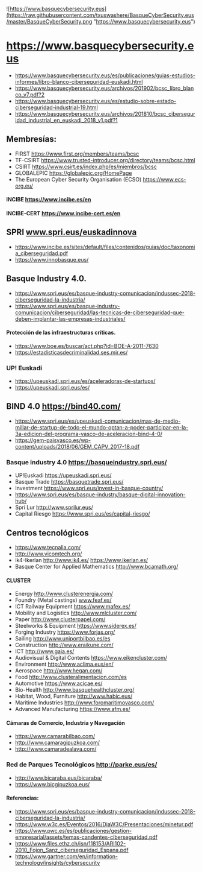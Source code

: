 ![https://www.basquecybersecurity.eus](https://raw.githubusercontent.com/txuswashere/BasqueCyberSecurity.eus/master/BasqueCyberSecurity.png "https://www.basquecybersecurity.eus")

# https://www.basquecybersecurity.eus

* https://www.basquecybersecurity.eus/es/publicaciones/guias-estudios-informes/libro-blanco-ciberseguridad-euskadi.html 
* https://www.basquecybersecurity.eus/archivos/201902/bcsc_libro_blanco_v7.pdf?2 
* https://www.basquecybersecurity.eus/es/estudio-sobre-estado-ciberseguridad-industrial-19.html 
* https://www.basquecybersecurity.eus/archivos/201810/bcsc_ciberseguridad_industrial_en_euskadi_2018_v1.pdf?1 

## Membresías:
* FIRST https://www.first.org/members/teams/bcsc 
* TF-CSIRT https://www.trusted-introducer.org/directory/teams/bcsc.html 
* CSIRT https://www.csirt.es/index.php/es/miembros/bcsc 
* GLOBALEPIC https://globalepic.org/HomePage 
* The European Cyber Security Organisation (ECSO) https://www.ecs-org.eu/ 

#### INCIBE https://www.incibe.es/en 
#### INCIBE-CERT https://www.incibe-cert.es/en 

## SPRI www.spri.eus/euskadinnova 
* https://www.incibe.es/sites/default/files/contenidos/guias/doc/taxonomia_ciberseguridad.pdf 
* https://www.innobasque.eus/

## Basque Industry 4.0. 
* https://www.spri.eus/es/basque-industry-comunicacion/indussec-2018-ciberseguridad-la-industria/ 
* https://www.spri.eus/es/basque-industry-comunicacion/ciberseguridad/las-tecnicas-de-ciberseguridad-que-deben-implantar-las-empresas-industriales/

#### Protección de las infraestructuras críticas. 
* https://www.boe.es/buscar/act.php?id=BOE-A-2011-7630 
* https://estadisticasdecriminalidad.ses.mir.es/ 

### UP! Euskadi 
* https://upeuskadi.spri.eus/es/aceleradoras-de-startups/ 
* https://upeuskadi.spri.eus/es/ 

## BIND 4.0 https://bind40.com/ 
* https://www.spri.eus/es/upeuskadi-comunicacion/mas-de-medio-millar-de-startup-de-todo-el-mundo-optan-a-poder-participar-en-la-3a-edicion-del-programa-vasco-de-aceleracion-bind-4-0/ 
* https://gem-paisvasco.es/wp-content/uploads/2018/06/GEM_CAPV_2017-18.pdf 

### Basque industry 4.0 https://basqueindustry.spri.eus/
* UP!Euskadi https://upeuskadi.spri.eus/ 
* Basque Trade https://basquetrade.spri.eus/
* Investment https://www.spri.eus/invest-in-basque-country/ 
* https://www.spri.eus/es/basque-industry/basque-digital-innovation-hub/ 
* Spri Lur http://www.sprilur.eus/
* Capital Riesgo https://www.spri.eus/es/capital-riesgo/ 


## Centros tecnológicos
* https://www.tecnalia.com/
* http://www.vicomtech.org/
* Ik4-Ikerlan http://www.ik4.es/ https://www.ikerlan.es/
* Basque Center for Applied Mathematics http://www.bcamath.org/

#### CLUSTER
* Energy http://www.clusterenergia.com/ 
* Foundry (Metal castings) www.feaf.es/ 
* ICT Railway Equipment https://www.mafex.es/ 
* Mobility and Logistics http://www.mlcluster.com/ 
* Paper http://www.clusterpapel.com/ 
* Steelworks & Equipment https://www.siderex.es/ 
* Forging Industry https://www.forjas.org/ 
* Sailing http://www.uniportbilbao.es/es 
* Construction http://www.eraikune.com/ 
* ICT http://www.gaia.es/ 
* Audiovisual & Digital Contents https://www.eikencluster.com/ 
* Environment http://www.aclima.eus/en/
* Aerospace http://www.hegan.com/
* Food http://www.clusteralimentacion.com/es
* Automotive https://www.acicae.es/
* Bio-Health http://www.basquehealthcluster.org/
* Habitat, Wood, Furniture http://www.habic.eus/
* Maritime Industries http://www.foromaritimovasco.com/
* Advanced Manufacturing https://www.afm.es/

#### Cámaras de Comercio, Industria y Navegación 
* https://www.camarabilbao.com/
* http://www.camaragipuzkoa.com/
* http://www.camaradealava.com/

### Red de Parques Tecnológicos http://parke.eus/es/
* http://www.bicaraba.eus/bicaraba/
* https://www.bicgipuzkoa.eus/


#### Referencias:
* https://www.spri.eus/es/basque-industry-comunicacion/indussec-2018-ciberseguridad-la-industria/ 
* https://www.w3c.es/Eventos/2016/DiaW3C/Presentaciones/minetur.pdf 
* https://www.pwc.es/es/publicaciones/gestion-empresarial/assets/temas-candentes-ciberseguridad.pdf 
* https://www.files.ethz.ch/isn/118153/ARI102-2010_Fojon_Sanz_ciberseguridad_Espana.pdf 
* https://www.gartner.com/en/information-technology/insights/cybersecurity 
